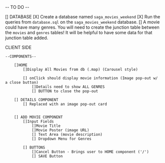 -- TO DO --

[] DATABASE
    [X] Create a database named `saga_movies_weekend`
    [X] Run the queries from `database.sql` on the `saga_movies_weekend` database.
    [] A movie could have many genres. You will need to create the junction table between the `movies` and `genres` tables! It will be helpful to have some data for that junction table added.


CLIENT SIDE

    --COMPONENTS--

        []HOME
            []Display All Movies from db (.map) (Carousel style)

            [] onClick should display movie information (Image pop-out w/ a close button)
                []Details need to show ALL GENRES
                [] BUTTON to close the pop-out

        [] DETAILS COMPONENT
            [] Replaced with an image pop-out card  


        [] ADD MOVIE COMPONENT
            []Input Fields
                []Movie Title
                []Movie Poster (image URL)
                [] Text Area (movie description)
                [] Dropdown Menu for Genres

            [] BUTTONS
                []Cancel Button - Brings user to HOME component ('/')
                [] SAVE Button    
